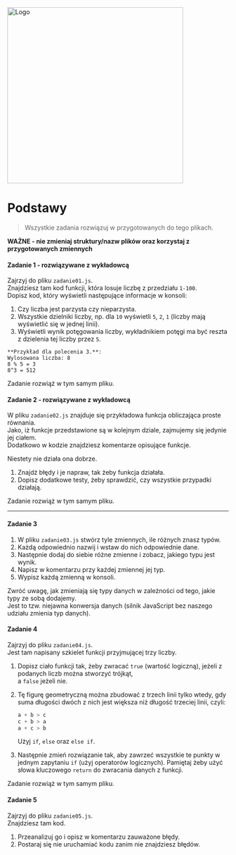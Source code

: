 <img alt="Logo" src="http://coderslab.pl/svg/logo-coderslab.svg" width="400">

#  Podstawy

> Wszystkie zadania rozwiązuj w przygotowanych do tego plikach.

**WAŻNE -  nie zmieniaj struktury/nazw plików oraz korzystaj z przygotowanych zmiennych**

#### Zadanie 1 - rozwiązywane z wykładowcą

Zajrzyj do pliku `zadanie01.js`.  
Znajdziesz tam kod funkcji, która losuje liczbę z przedziału `1-100`.  
Dopisz kod, który wyświetli następujące informacje w konsoli:
 1. Czy liczba jest parzysta czy nieparzysta.
 2. Wszystkie dzielniki liczby, np. dla `10` wyświetli `5`, `2`, `1` (liczby mają wyświetlić się w jednej linii).
 3. Wyświetli wynik potęgowania liczby, wykładnikiem potęgi ma być reszta z dzielenia tej liczby przez `5`.

```
**Przykład dla polecenia 3.**:
Wylosowana liczba: 8
8 % 5 = 3
8^3 = 512
```

Zadanie rozwiąż w tym samym pliku.

#### Zadanie 2 - rozwiązywane z wykładowcą

W pliku `zadanie02.js` znajduje się przykładowa funkcja obliczająca proste równania.  
Jako, iż funkcje przedstawione są w kolejnym dziale, zajmujemy się jedynie jej ciałem.  
Dodatkowo w kodzie znajdziesz komentarze opisujące funkcje.

Niestety nie działa ona dobrze.  
1. Znajdź błędy i je napraw, tak żeby funkcja działała.  
2. Dopisz dodatkowe testy, żeby sprawdzić, czy wszystkie przypadki działają.

Zadanie rozwiąż w tym samym pliku.

-------------------------------------------------------------------------------

#### Zadanie 3

1. W pliku `zadanie03.js` stwórz tyle zmiennych, ile różnych znasz typów.
2. Każdą odpowiednio nazwij i wstaw do nich odpowiednie dane.
3. Następnie dodaj do siebie różne zmienne i zobacz, jakiego typu jest wynik.
4. Napisz w komentarzu przy każdej zmiennej jej typ.
5. Wypisz każdą zmienną w konsoli.  

Zwróć uwagę, jak zmieniają się typy danych w zależności od tego, jakie typy ze sobą dodajemy.  
Jest to tzw. niejawna konwersja danych (silnik JavaScript bez naszego udziału zmienia typ danych).

#### Zadanie 4

Zajrzyj do pliku `zadanie04.js`.  
Jest tam napisany szkielet funkcji przyjmującej trzy liczby.  
1. Dopisz ciało funkcji tak, żeby zwracać ```true``` (wartość logiczną), jeżeli z podanych liczb można stworzyć trójkąt,  
   a ```false``` jeżeli nie.
2. Tę figurę geometryczną można zbudować z trzech linii tylko wtedy, gdy suma długości dwóch z nich jest większa niż długość trzeciej linii, czyli:

   ```JavaScript
   a + b > c
   c + b > a
   a + c > b
   ```

   Użyj ```if```, ```else``` oraz ```else if```.

3. Następnie zmień rozwiązanie tak, aby zawrzeć wszystkie te punkty w jednym zapytaniu ```if``` (użyj operatorów logicznych).
Pamiętaj żeby użyć słowa kluczowego ```return``` do zwracania danych z funkcji.

Zadanie rozwiąż w tym samym pliku.

#### Zadanie 5

Zajrzyj do pliku `zadanie05.js`.  
Znajdziesz tam kod.  
1. Przeanalizuj go i opisz w komentarzu zauważone błędy.
2. Postaraj się nie uruchamiać kodu zanim nie znajdziesz błędów.
